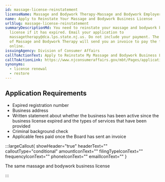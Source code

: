 ```yaml
---
id: massage-license-reinstatement
licenseName: Massage and Bodywork Therapy-Massage and Bodywork Employer
name: Apply to Reinstate Your Massage and Bodywork Business License
urlSlug: massage-license-reinstatement
summaryDescriptionMd: You need to reinstate your massage and bodywork business
  license if it has expired. Email your application to
  massagetherapy@dca.lps.state.nj.us. Do not include your payment. The NJ Board
  of Massage and Bodywork Therapy will send you an invoice to pay the fee
  online.
issuingAgency: Division of Consumer Affairs
callToActionText: Apply to Reinstate My Massage and Bodywork Business License
callToActionLink: https://www.njconsumeraffairs.gov/mbt/Pages/applications.aspx
synonyms:
  - license renewal
  - restore
---
```


## Application Requirements

- Expired registration number
- Business address
- Written statement about whether the business has been active since the business license expired and the types of services that have been provided
- Criminal background check
- Applicable fees paid once the Board has sent an invoice

:::largeCallout{ showHeader="true" headerText="" calloutType="conditional" amountIconText="" filingTypeIconText="" frequencyIconText="" phoneIconText="" emailIconText="" }

The same massage and bodywork business license

:::
